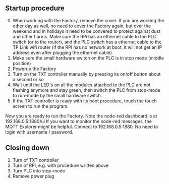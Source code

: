 ## Startup procedure

0) When working with the Factory, remove the cover. If you are working the other day as well, no need to cover the Factory again, but over the weekend and in holidays it need to be convered to protect against dust and other harms.
Make sure the RPi has an ethernet cable to the PLC switch (or to the router), and the PLC switch has a ethernet cable to the TP Link wifi router (if the RPI has no network at boot, it will not get an IP address even after plugging the ethernet cable)
1) Make sure the small hardware switch on the PLC is in stop mode (middle position)
2) Powerup the Factory
3) Turn on the TXT controller manually by pressing its on/off button about a second or so
4) Wait until the LED's on all the modules attached to the PLC are not flashing anymore and stay green, then switch the PLC from stop-mode to run-mode by the small hardware switch.
5) If the TXT controller is ready with its boot procedure, touch the touch screen to run the program.
 
Now you are ready to run the Factory. Note the node-red dashboard is at 192.168.0.5:1880/ui
If you want to monitor the node-red messages, the MQTT Explorer might be helpful. Connect to 192.168.0.5:1880. No need to login with username / password.
 
## Closing down

1) Turn of TXT controller
2) Turn of RPi, e.g. with procedure written above
3) Turn PLC into stop-mode
4) Remove power plug